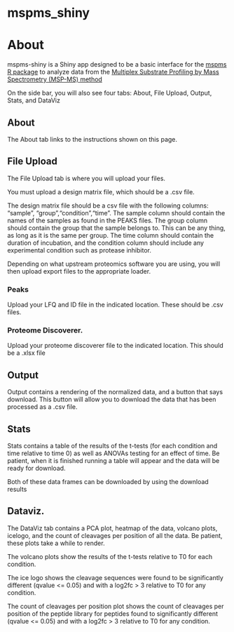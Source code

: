
<!-- README.md is generated from README.Rmd. Please edit that file -->

# mspms_shiny

<!-- badges: start -->
<!-- badges: end -->

# About

mspms-shiny is a Shiny app designed to be a basic interface for the
[mspms R package](https://github.com/baynec2/mspms) to analyze data from
the [Multiplex Substrate Profiling by Mass Spectrometry (MSP-MS)
method](https://pubmed.ncbi.nlm.nih.gov/36948708/)

On the side bar, you will also see four tabs: About, File Upload,
Output, Stats, and DataViz

## About

The About tab links to the instructions shown on this page.

## File Upload

The File Upload tab is where you will upload your files.

You must upload a design matrix file, which should be a .csv file.

The design matrix file should be a csv file with the following columns:
“sample”, “group”,“condition”,“time”. The sample column should contain
the names of the samples as found in the PEAKS files. The group column
should contain the group that the sample belongs to. This can be any
thing, as long as it is the same per group. The time column should
contain the duration of incubation, and the condition column should
include any experimental condition such as protease inhibitor.

Depending on what upstream proteomics software you are using, you will
then upload export files to the appropriate loader.

### Peaks

Upload your LFQ and ID file in the indicated location. These should be
.csv files.

### Proteome Discoverer.

Upload your proteome discoverer file to the indicated location. This
should be a .xlsx file

## Output

Output contains a rendering of the normalized data, and a button that
says download. This button will allow you to download the data that has
been processed as a .csv file.

## Stats

Stats contains a table of the results of the t-tests (for each condition
and time relative to time 0) as well as ANOVAs testing for an effect of
time. Be patient, when it is finished running a table will appear and
the data will be ready for download.

Both of these data frames can be downloaded by using the download
results

## Dataviz.

The DataViz tab contains a PCA plot, heatmap of the data, volcano plots,
icelogo, and the count of cleavages per position of all the data. Be
patient, these plots take a while to render.

The volcano plots show the results of the t-tests relative to T0 for
each condition.

The ice logo shows the cleavage sequences were found to be significantly
different (qvalue \<= 0.05) and with a log2fc \> 3 relative to T0 for
any condition.

The count of cleavages per position plot shows the count of cleavages
per position of the peptide library for peptides found to significantly
different (qvalue \<= 0.05) and with a log2fc \> 3 relative to T0 for
any condition.
